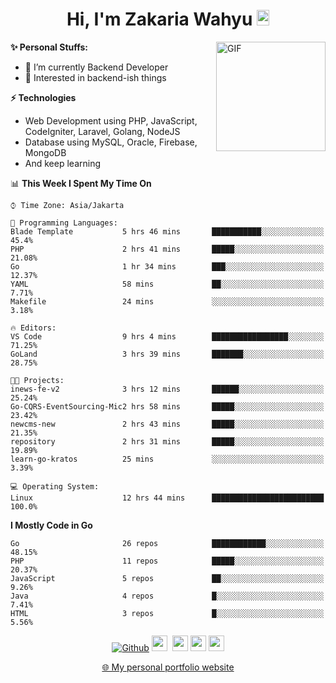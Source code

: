 <h1 align="center">Hi, I'm Zakaria Wahyu <img src="https://github.com/TheDudeThatCode/TheDudeThatCode/blob/master/Assets/Hi.gif" width="20px" height="25px"></h1>

<img align="right" alt="GIF" height="175px" src="https://www.nayakapratama.co.id/wp-content/uploads/2019/07/Website-Maintenance.gif" />

**✨ Personal Stuffs:**
- 🔭 I’m currently Backend Developer
- 🌱 Interested in backend-ish things

**⚡ Technologies**
- Web Development using PHP, JavaScript, CodeIgniter, Laravel, Golang, NodeJS
- Database using MySQL, Oracle, Firebase, MongoDB
- And keep learning

<!--START_SECTION:waka-->
📊 **This Week I Spent My Time On** 

```text
⌚︎ Time Zone: Asia/Jakarta

💬 Programming Languages: 
Blade Template           5 hrs 46 mins       ███████████░░░░░░░░░░░░░░   45.4% 
PHP                      2 hrs 41 mins       █████░░░░░░░░░░░░░░░░░░░░   21.08% 
Go                       1 hr 34 mins        ███░░░░░░░░░░░░░░░░░░░░░░   12.37% 
YAML                     58 mins             ██░░░░░░░░░░░░░░░░░░░░░░░   7.71% 
Makefile                 24 mins             ░░░░░░░░░░░░░░░░░░░░░░░░░   3.18%

🔥 Editors: 
VS Code                  9 hrs 4 mins        █████████████████░░░░░░░░   71.25% 
GoLand                   3 hrs 39 mins       ███████░░░░░░░░░░░░░░░░░░   28.75%

🐱‍💻 Projects: 
inews-fe-v2              3 hrs 12 mins       ██████░░░░░░░░░░░░░░░░░░░   25.24% 
Go-CQRS-EventSourcing-Mic2 hrs 58 mins       █████░░░░░░░░░░░░░░░░░░░░   23.42% 
newcms-new               2 hrs 43 mins       █████░░░░░░░░░░░░░░░░░░░░   21.35% 
repository               2 hrs 31 mins       █████░░░░░░░░░░░░░░░░░░░░   19.89% 
learn-go-kratos          25 mins             ░░░░░░░░░░░░░░░░░░░░░░░░░   3.39%

💻 Operating System: 
Linux                    12 hrs 44 mins      █████████████████████████   100.0%

```

**I Mostly Code in Go** 

```text
Go                       26 repos            ████████████░░░░░░░░░░░░░   48.15% 
PHP                      11 repos            █████░░░░░░░░░░░░░░░░░░░░   20.37% 
JavaScript               5 repos             ██░░░░░░░░░░░░░░░░░░░░░░░   9.26% 
Java                     4 repos             █░░░░░░░░░░░░░░░░░░░░░░░░   7.41% 
HTML                     3 repos             █░░░░░░░░░░░░░░░░░░░░░░░░   5.56%

```



<!--END_SECTION:waka-->

<p align="center">
<a href="https://github.com/zakariawahyu" target="_blank"><img alt="Github" src="https://img.shields.io/badge/GitHub-%2312100E.svg?&style=for-the-badge&logo=Github&logoColor=white" /></a>
<a href="https://www.twitter.com/_zakariawahyu"><img src="https://img.shields.io/badge/twitter-%231DA1F2.svg?&style=for-the-badge&logo=twitter&logoColor=white" height=25></a> 
<a href="https://www.linkedin.com/in/zakariawahyu"><img src="https://img.shields.io/badge/linkedin-%230077B5.svg?&style=for-the-badge&logo=linkedin&logoColor=white" height=25></a> 
<a href="https://www.instagram.com/_zakariawahyu"><img src="https://img.shields.io/badge/instagram-%23E4405F.svg?&style=for-the-badge&logo=instagram&logoColor=white" height=25></a>
<a href="https://medium.com/@zakariawahyu"><img src="https://img.shields.io/badge/Medium-12100E?style=for-the-badge&logo=medium&logoColor=white" height=25></a>
</p>
<p align="center"><a href="https://www.zakariawahyu.com" target="_blank">🌐 My personal portfolio website</a></p>
